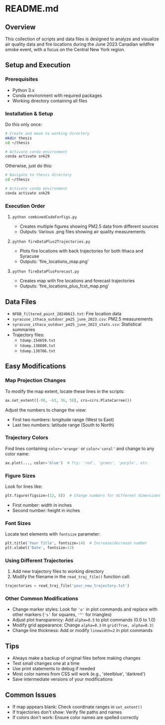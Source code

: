 # README.md

## Overview
This collection of scripts and data files is designed to analyze and visualize air quality data and fire locations during the June 2023 Canadian wildfire smoke event, with a focus on the Central New York region.

## Setup and Execution

### Prerequisites
- Python 3.x
- Conda environment with required packages
- Working directory containing all files

### Installation & Setup
Do this only once:
```bash
# Create and move to working directory
mkdir thesis
cd ~/thesis

# Activate conda environment
conda activate snk29
```

Otherwise, just do this:
```bash
# Navigate to thesis directory
cd ~/thesis

# Activate conda environment
conda activate snk29
```

### Execution Order
1. `python combinedCodeForFigs.py`
   - Creates multiple figures showing PM2.5 data from different sources
   - Outputs: Various .png files showing air quality measurements

2. `python fireDataPlus2Trajectories.py`
   - Plots fire locations with back trajectories for both Ithaca and Syracuse
   - Outputs: 'fire_locations_map.png'

3. `python fireDataPlusForecast.py`
   - Creates map with fire locations and forecast trajectories
   - Outputs: 'fire_locations_plus_fcst_map.png'

## Data Files
- `NFDB_filtered_point_20240613.txt`: Fire location data
- `syracuse_ithaca_outdoor_pm25_june_2023.csv`: PM2.5 measurements
- `syracuse_ithaca_outdoor_pm25_june_2023_stats.csv`: Statistical summaries
- Trajectory files:
  - `tdump.154659.txt`
  - `tdump.138880.txt`
  - `tdump.138766.txt`

## Easy Modifications

### Map Projection Changes
To modify the map extent, locate these lines in the scripts:
```python
ax.set_extent([-90, -63, 36, 58], crs=ccrs.PlateCarree())
```
Adjust the numbers to change the view:
- First two numbers: longitude range (West to East)
- Last two numbers: latitude range (South to North)

### Trajectory Colors
Find lines containing `color='orange'` or `color='coral'` and change to any color name:
```python
ax.plot(..., color='blue')  # Try: 'red', 'green', 'purple', etc.
```

### Figure Sizes
Look for lines like:
```python
plt.figure(figsize=(12, 8))  # Change numbers for different dimensions
```
- First number: width in inches
- Second number: height in inches

### Font Sizes
Locate text elements with `fontsize` parameter:
```python
plt.title('Your Title', fontsize=14)  # Increase/decrease number
plt.xlabel('Date', fontsize=12)
```

### Using Different Trajectories
1. Add new trajectory files to working directory
2. Modify the filename in the `read_traj_file()` function call:
```python
trajectories = read_traj_file('your_new_trajectory.txt')
```

### Other Common Modifications
- Change marker styles: Look for `'o'` in plot commands and replace with other markers (`'s'` for squares, `'^'` for triangles)
- Adjust plot transparency: Add `alpha=0.5` to plot commands (0.0 to 1.0)
- Modify grid appearance: Change `alpha=0.3` in `grid(True, alpha=0.3)`
- Change line thickness: Add or modify `linewidth=2` in plot commands

## Tips
- Always make a backup of original files before making changes
- Test small changes one at a time
- Use print statements to debug if needed
- Most color names from CSS will work (e.g., 'steelblue', 'darkred')
- Save intermediate versions of your modifications

## Common Issues
- If map appears blank: Check coordinate ranges in `set_extent()`
- If trajectories don't show: Verify file paths and names
- If colors don't work: Ensure color names are spelled correctly
